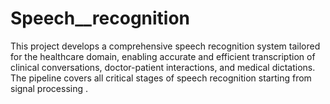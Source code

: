 # Speech__recognition
This project develops a comprehensive speech recognition system tailored for the healthcare domain, enabling accurate and efficient transcription of clinical conversations, doctor-patient interactions, and medical dictations. The pipeline covers all critical stages of speech recognition starting from signal processing .
